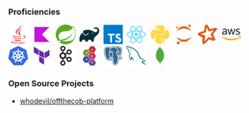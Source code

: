 ### Proficiencies
<div>
  <a href="https://openjdk.org/"><img src="https://github.com/devicons/devicon/blob/master/icons/java/java-plain.svg" title="Java" alt="Java" width="40" height="40"/></a>&nbsp;
  <a href="https://kotlinlang.org/"><img src="https://github.com/devicons/devicon/blob/master/icons/kotlin/kotlin-plain.svg" title="Kotlin" alt="Kotlin" width="40" height="40"/></a>&nbsp;
  <a href="https://spring.io/projects/spring-boot"><img src="https://github.com/devongleeson/devongleeson/blob/main/resources/spring.svg" title="Spring" alt="Spring" width="40" height="40"/></a>&nbsp;
  <a href="https://gradle.org/"><img src="https://github.com/devicons/devicon/blob/master/icons/gradle/gradle-original.svg" title="Gradle" alt="Gradle" width="40" height="40"/></a>&nbsp;
  <a href="https://www.typescriptlang.org/"><img src="https://github.com/devicons/devicon/blob/master/icons/typescript/typescript-plain.svg" title="TypeScript" alt="TypeScript" width="40" height="40"/></a>&nbsp;
  <a href="https://react.dev/"><img src="https://github.com/devicons/devicon/blob/master/icons/react/react-original.svg" title="React" alt="React" width="40" height="40"/></a>&nbsp;
  <a href="https://www.python.org/"><img src="https://github.com/devicons/devicon/blob/master/icons/python/python-plain.svg" title="Python" alt="Python" width="40" height="40"/></a>&nbsp;
  <a href="https://jupyter.org/"><img src="https://github.com/devongleeson/devongleeson/blob/main/resources/jupyter.svg" title="Jupyter" alt="Jupyter" width="40" height="40"/></a>&nbsp;
  <a href="https://spark.apache.org/"><img src="https://github.com/devongleeson/devongleeson/blob/main/resources/spark.svg" title="Apache Spark" alt="Apache Spark" width="40" height="40"/></a>&nbsp;
  <a href="https://aws.amazon.com/"><img src="https://github.com/devicons/devicon/blob/master/icons/amazonwebservices/amazonwebservices-original-wordmark.svg" title="AWS" alt="AWS" width="40" height="40"/></a>&nbsp;
  <a href="https://kubernetes.io/"><img src="https://github.com/devicons/devicon/blob/master/icons/kubernetes/kubernetes-plain.svg"  title="Kubernetes" alt="Kubernetes" width="40" height="40"/></a>&nbsp;
  <a href="https://www.terraform.io/"><img src="https://github.com/devongleeson/devongleeson/blob/main/resources/terraform.svg" title="Terraform" alt="Terraform" width="40" height="40"/></a>&nbsp;
  <a href="https://kafka.apache.org/"><img src="https://github.com/devicons/devicon/blob/master/icons/apachekafka/apachekafka-original.svg" title="Apache Kafka" alt="Apache Kafka" width="40" height="40"/></a>&nbsp;
  <a href="https://activemq.apache.org/"><img src="https://github.com/devongleeson/devongleeson/blob/main/resources/activemq.svg" title="ActiveMQ" alt="ActiveMQ" width="40" height="40"/></a>&nbsp;
  <a href="https://www.postgresql.org/"><img src="https://github.com/devicons/devicon/blob/master/icons/postgresql/postgresql-plain.svg" title="PostgreSQL" alt="PostgreSQL" width="40" height="40"/></a>&nbsp;
  <a href="https://mariadb.org/"><img src="https://github.com/devicons/devicon/blob/master/icons/mysql/mysql-original.svg" title="MySQL"  alt="MySQL" width="40" height="40"/></a>&nbsp;
  <a href="https://www.mongodb.com/"><img src="https://github.com/devicons/devicon/blob/master/icons/mongodb/mongodb-plain.svg" title="MongoDB" alt="MongoDB" width="40" height="40"/></a>&nbsp;
</div>

### Open Source Projects
- [whodevil/offthecob-platform](https://github.com/whodevil/offthecob-platform)
